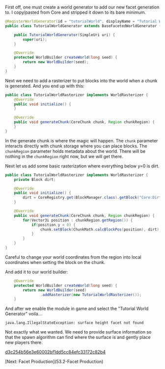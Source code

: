 First off, one must create a world generator to add our new facet generation to.  I copy/pasted from Core and stripped it down to its bare minimum.

```java
@RegisterWorldGenerator(id = "tutorialWorld", displayName = "Tutorial World")
public class TutorialWorldGenerator extends BaseFacetedWorldGenerator {

    public TutorialWorldGenerator(SimpleUri uri) {
        super(uri);
    }

    @Override
    protected WorldBuilder createWorld(long seed) {
        return new WorldBuilder(seed);
    }
}
```

Next we need to add a rasterizer to put blocks into the world when a chunk is generated. And you end up with this:

```java
public class TutorialWorldRasterizer implements WorldRasterizer {
    @Override
    public void initialize() {
    }

    @Override
    public void generateChunk(CoreChunk chunk, Region chunkRegion) {
    }
}
```

In the generate chunk is where the magic will happen.  The ```chunk``` parameter interacts directly with chunk storage where you can place blocks.  The ```chunkRegion``` parameter holds metadata about the world.  There will be nothing in the ```chunkRegion``` right now,  but we will get there.

Next let us add some basic rasterization where everything below y=0 is dirt.

```java
public class TutorialWorldRasterizer implements WorldRasterizer {
    private Block dirt;

    @Override
    public void initialize() {
        dirt = CoreRegistry.get(BlockManager.class).getBlock("Core:Dirt");
    }

    @Override
    public void generateChunk(CoreChunk chunk, Region chunkRegion) {
        for(Vector3i position : chunkRegion.getRegion()) {
            if(position.y < 0) {
                chunk.setBlock(ChunkMath.calcBlockPos(position), dirt);
            }
        }
    }
}
```

Careful to change your world coordinates from the region into local coordinates when setting the block on the chunk.

And add it to our world builder:

```java
    @Override
    protected WorldBuilder createWorld(long seed) {
        return new WorldBuilder(seed)
                .addRasterizer(new TutorialWorldRasterizer());
    }
```

And after we enable the module in game and select the "Tutorial World Generator" voila...

```
java.lang.IllegalStateException: surface height facet not found
```

Not exactly what we wanted.  We need to provide surface information so that the spawn algorithm can find where the surface is and gently place new players there.  

[d3c254b56e3e60002bf1dd5cc84efc33172c82b4](../commit/d3c254b56e3e60002bf1dd5cc84efc33172c82b4)

[Next: Facet Production](53.2-Facet Production)


